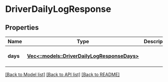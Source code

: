 # DriverDailyLogResponse

## Properties
Name | Type | Description | Notes
------------ | ------------- | ------------- | -------------
**days** | [**Vec<::models::DriverDailyLogResponseDays>**](DriverDailyLogResponse_days.md) |  | [optional] [default to null]

[[Back to Model list]](../README.md#documentation-for-models) [[Back to API list]](../README.md#documentation-for-api-endpoints) [[Back to README]](../README.md)


